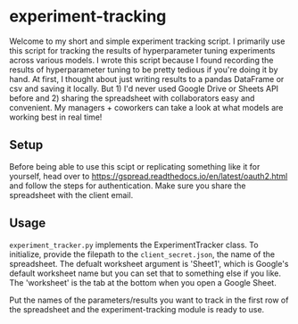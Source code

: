 # experiment-tracking

Welcome to my short and simple experiment tracking script. I primarily use this script for tracking the results of hyperparameter tuning experiments across various models. I wrote this script because I found recording the results of hyperparameter tuning to be pretty tedious if you're doing it by hand. At first, I thought about just writing results to a pandas DataFrame or csv and saving it locally. But 1) I'd never used Google Drive or Sheets API before and 2) sharing the spreadsheet with collaborators easy and convenient. My managers + coworkers can take a look at what models are working best in real time! 

## Setup
Before being able to use this scipt or replicating something like it for yourself, head over to https://gspread.readthedocs.io/en/latest/oauth2.html and follow the steps for authentication. Make sure you share the spreadsheet with the client email.

## Usage

`experiment_tracker.py` implements the ExperimentTracker class. To initialize, provide the filepath to the `client_secret.json`, the name of the spreadsheet. The defualt worksheet argument is 'Sheet1', which is Google's default worksheet name but you can set that to something else if you like. The 'worksheet' is the tab at the bottom when you open a Google Sheet. 

Put the names of the parameters/results you want to track in the first row of the spreadsheet and the experiment-tracking module is ready to use.

